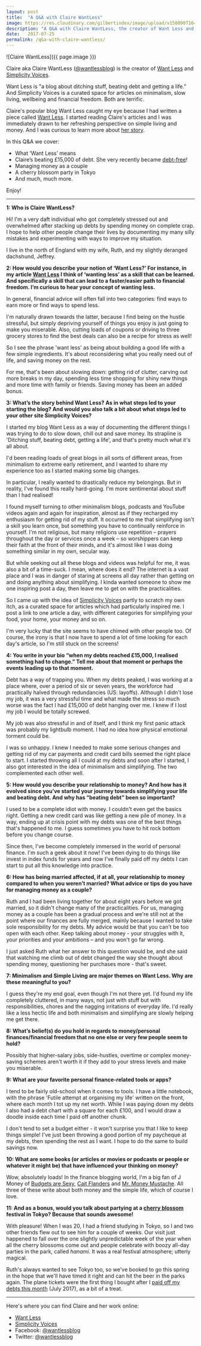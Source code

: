 ```yaml
---
layout: post
title:  "A Q&A with Claire WantLess"
image: https://res.cloudinary.com/gilbertindex/image/upload/v1500907164/claire_wantless.jpg
description: "A Q&A with Claire WantLess, the creator of Want Less and Simplicity Voices"
date:   2017-07-25
permalink: /q&a-with-claire-wantless/
---
```


![Claire WantLess]({{ page.image }})

Claire aka Claire WantLess ([@wantlessblog](https://twitter.com/@wantlessblog)) is the creator of [Want Less](http://www.wantless.co.uk/) and [Simplicity Voices](http://simplicityvoices.com/).

Want Less is "a blog about ditching stuff, beating debt and getting a life.” And Simplicity Voices is a curated space for articles on minimalism, slow living, wellbeing and financial freedom. Both are terrific. 

Claire's popular blog Want Less caught my eye because I had written a piece called [Want Less](https://www.gilbertindex.com/want-less/). I started reading Claire's articles and I was immediately drawn to her refreshing perspective on simple living and money. And I was curious to learn more about [her story](http://www.wantless.co.uk/index.php/about-claire/). 

In this Q&A we cover:

* What ‘Want Less’ means 
* Claire’s beating £15,000 of debt. She very recently became [debt-free](http://www.wantless.co.uk/index.php/2017/07/01/goodbye-debt-memorable/)! 
* Managing money as a couple
* A cherry blossom party in Tokyo 
* And much, much more.

Enjoy!

---

**1: Who is Claire WantLess?**

Hi! I'm a very daft individual who got completely stressed out and overwhelmed after stacking up debts by spending money on complete crap. I hope to help other people change their lives by documenting my many silly mistakes and experimenting with ways to improve my situation.

I live in the north of England with my wife, Ruth, and my slightly deranged dachshund, Jeffrey.

**2: How would you describe your notion of ‘Want Less?’ For instance, in my article [Want Less](https://www.gilbertindex.com/want-less/) I think of ‘wanting less’ as a skill that can be learned. And specifically a skill that can lead to a faster/easier path to financial freedom. I’m curious to hear your concept of wanting less.**

In general, financial advice will often fall into two categories: find ways to earn more or find ways to spend less.

I'm naturally drawn towards the latter, because I find being on the hustle stressful, but simply depriving yourself of things you enjoy is just going to make you miserable. Also, cutting loads of coupons or driving to three grocery stores to find the best deals can also be a recipe for stress as well!

So I see the phrase 'want less' as being about building a good life with a few simple ingredients. It's about reconsidering what you really need out of life, and saving money on the rest.

For me, that's been about slowing down: getting rid of clutter, carving out more breaks in my day, spending less time shopping for shiny new things and more time with family or friends. Saving money has been an added bonus.


**3: What’s the story behind Want Less? As in what steps led to your starting the blog? And would you also talk a bit about what steps led to your other site Simplicity Voices?**

I started my blog Want Less as a way of documenting the different things I was trying to do to slow down, chill out and save money. Its strapline is 'Ditching stuff, beating debt, getting a life', and that's pretty much what it's all about.

I'd been reading loads of great blogs in all sorts of different areas, from minimalism to extreme early retirement, and I wanted to share my experience too as I started making some big changes.

In particular, I really wanted to drastically reduce my belongings. But in reality, I've found this really hard-going. I'm more sentimental about stuff than I had realised!

I found myself turning to other minimalism blogs, podcasts and YouTube videos again and again for inspiration, almost as if they recharged my enthusiasm for getting rid of my stuff. It occurred to me that simplifying isn't a skill you learn once, but something you have to continually reinforce in yourself. I'm not religious, but many religions use repetition – prayers throughout the day or services once a week – so worshippers can keep their faith at the front of their minds, and it's almost like I was doing something similar in my own, secular way.

But while seeking out all these blogs and videos was helpful for me, it was also a bit of a time-suck. I mean, where does it end? The internet is a vast place and I was in danger of staring at screens all day rather than getting on and doing anything about simplifying. I kinda wanted someone to show me one inspiring post a day, then leave me to get on with the practicalities.

So I came up with the idea of [Simplicity Voices](http://simplicityvoices.com/) partly to scratch my own itch, as a curated space for articles which had particularly inspired me. I post a link to one article a day, with different categories for simplifying your food, your home, your money and so on.

I'm very lucky that the site seems to have chimed with other people too. Of course, the irony is that I now have to spend a lot of time looking for each day's article, so I'm still stuck on the screens!

**4: You write in your bio “when my debts reached £15,000, I realised something had to change.” Tell me about that moment or perhaps the events leading up to that moment.**

Debt has a way of trapping you. When my debts peaked, I was working at a place where, over a period of six or seven years, the workforce had practically halved through redundancies (US: layoffs). Although I didn't lose my job, it was a very stressful time and what made the stress so much worse was the fact I had £15,000 of debt hanging over me. I knew if I lost my job I would be totally screwed.

My job was also stressful in and of itself, and I think my first panic attack was probably my lightbulb moment. I had no idea how physical emotional torment could be.

I was so unhappy. I knew I needed to make some serious changes and getting rid of my car payments and credit card bills seemed the right place to start. I started throwing all I could at my debts and soon after I started, I also got interested in the idea of minimalism and simplifying. The two complemented each other well.

**5: How would you describe your relationship to money? And how has it evolved since you’ve started your journey towards simplifying your life and beating debt. And why has “beating debt” been so important?**


I used to be a complete idiot with money. I couldn't even get the basics right. Getting a new credit card was like getting a new pile of money. In a way, ending up at crisis point with my debts was one of the best things that's happened to me. I guess sometimes you have to hit rock bottom before you change course.

Since then, I've become completely immersed in the world of personal finance. I'm such a geek about it now! I've been dying to do things like invest in index funds for years and now I've finally paid off my debts I can start to put all this knowledge into practice.

**6:  How has being married affected, if at all, your relationship to money compared to when you weren’t married? What advice or tips do you have for managing money as a couple?**

Ruth and I had been living together for about eight years before we got married, so it didn't change many of the practicalities. For us, managing money as a couple has been a gradual process and we're still not at the point where our finances are fully merged, mainly because I wanted to take sole responsibility for my debts. My advice would be that you can't be too open with each other. Keep talking about money - your struggles with it, your priorities and your ambitions – and you won't go far wrong.

I just asked Ruth what her answer to this question would be, and she said that watching me climb out of debt changed the way she thought about spending money, questioning her purchases more - that's sweet. 

**7:  Minimalism and Simple Living are major themes on Want Less. Why are these meaningful to you?**

I guess they're my end goal, even though I'm not there yet. I'd found my life completely cluttered, in many ways, not just with stuff but with responsibilities, chores and the nagging irritations of everyday life. I'd really like a less hectic life and both minimalism and simplifying are slowly helping me get there.

**8: What’s belief(s) do you hold in regards to money/personal finances/financial freedom that no one else or very few people seem to hold?**

Possibly that higher-salary jobs, side-hustles, overtime or complex money-saving schemes aren't worth it if they add to your stress levels and make you miserable.  

**9: What are your favorite personal finance-related tools or apps?**

I tend to be fairly old-school when it comes to tools. I have a little notebook, with the phrase 'Futile attempt at organising my life' written on the front, where each month I tot up my net worth. While I was paying down my debts I also had a debt chart with a square for each £100, and I would draw a doodle inside each time I paid off another chunk.

I don't tend to set a budget either - it won't surprise you that I like to keep things simple! I've just been throwing a good portion of my paycheque at my debts, then spending the rest as I want. I hope to do the same to build savings now.

**10: What are some books (or articles or movies or podcasts or people or whatever it might be) that have influenced your thinking on money?**

Wow, absolutely loads! In the finance blogging world, I'm a big fan of J Money of [Budgets are Sexy](http://www.budgetsaresexy.com/), [Cait Flanders](https://caitflanders.com/) and [Mr. Money Mustache](http://www.mrmoneymustache.com/). All three of these write about both money and the simple life, which of course I love.

**11: And as a bonus, would you talk about partying at a [cherry blossom](http://www.wantless.co.uk/index.php/2016/05/08/downside/) festival in Tokyo? Because that sounds awesome!**

With pleasure! When I was 20, I had a friend studying in Tokyo, so I and two other friends flew out to see him for a couple of weeks. Our visit just happened to fall over the one slightly unpredictable week of the year when all the cherry blossoms come out and people celebrate with boozy all-day parties in the park, called *hanami*. It was a real festival atmosphere; utterly magical.

Ruth's always wanted to see Tokyo too, so we've booked to go this spring in the hope that we'll have timed it right and can hit the beer in the parks again. The plane tickets were the first thing I bought after I [paid off my debts this month](http://www.wantless.co.uk/index.php/2017/07/01/goodbye-debt-memorable/) (July 2017), as a bit of a treat.

---

Here's where you can find Claire and her work online:

* [Want Less](http://www.wantless.co.uk/)
* [Simplicity Voices](http://simplicityvoices.com/)
* Facebook: [@wantlessblog](https://www.facebook.com/wantlessblog)
* Twitter: [@wantlessblog](https://twitter.com/@wantlessblog)
